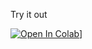 Try it out


[![Open In Colab](https://colab.research.google.com/assets/colab-badge.svg)](https://colab.research.google.com/gist/sarangpurandare/ad22dba70a014fab734593d3414d20ea/pysport-demo.ipynb)]
